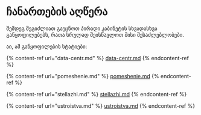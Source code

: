# ჩანართების აღწერა

შემდეგ შეგიძლიათ გაეცნოთ პირადი კაბინეტის სხვადასხვა განყოფილებებს, რათა სრულად შეისწავლოთ მისი შესაძლებლობები.

აი, ამ განყოფილების სტატიები:

{% content-ref url="data-centr.md" %}
[data-centr.md](data-centr.md)
{% endcontent-ref %}

{% content-ref url="pomeshenie.md" %}
[pomeshenie.md](pomeshenie.md)
{% endcontent-ref %}

{% content-ref url="stellazhi.md" %}
[stellazhi.md](stellazhi.md)
{% endcontent-ref %}

{% content-ref url="ustroistva.md" %}
[ustroistva.md](ustroistva.md)
{% endcontent-ref %}
